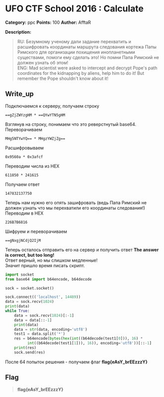 # UFO CTF School 2016 : Calculate

**Category:** ppc **Points:** 100
**Author:** AfftaR 

**Description:**

> RU: Безумному ученому дали задание перехватить и расшифровать координаты маршрута следования кортежа Папы Римского для организации похищения инопланетными существами, помоги ему сделать это! Но помни Папа Римский не должен узнать об этом!  
ENG: Mad scientist were asked to intercept and decrypt Pope's path coordinates for the kidnapping by aliens, help him to do it! But remember the Pope shouldn't know about it!

## Write_up

Подключаемся к серверу, получаем строку

```
==gZjZWYzgHM * ==QYwYTN5gHM
```
Взглянув на строку, понимаем что это реверстнутый base64.  
Переворачиваем
```
MHg5NTYwYQ== * MHgzYWZjZg==
```
Расшифровываем
```
0x9560a * 0x3afcf
```
Переводим числа из HEX
```
611850 * 241615
```
Получаем ответ
```
147832137750
```
Теперь нам нужно его опять зашифровать (ведь Папа Римский не должен узнать что мы перехватили его координаты следования!)  
Переводим в HEX
```
226B7B6816
```
Шифруем и переворачиваем
```
==gNxgjNCdjQ2IjM
```
Теперь осталось отправить его на сервер и получить ответ **The answer is correct, but too long!**  
Ответ верный, но мы слишком медленные!  
Значит пришло время писать скрипт.  

```python
import socket
from base64 import b64encode, b64decode

sock = socket.socket()

sock.connect(('localhost', 14489))
data = sock.recv(1024)
print(data)
while True:
    data = sock.recv(1024)[:-1]
    data = data[::-1]
    print(data)
    data = str(data, encoding='utf8')
    test1 = data.split('*')
    res = b64encode(bytes(hex(int((b64decode(test1[0])), 16) *
          int((b64decode(test1[1])), 16)), encoding='utf8'))[::-1]
    print(res)
    sock.send(res)
```

После 64 попыток решения - получаем флаг **flag{eAsY_brEEzzzY}**

## Flag

> **flag{eAsY_brEEzzzY}**
